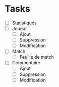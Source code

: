 # Tasks
 - [ ] Statistiques
 - [ ] Joueur
   - [ ] Ajout
   - [ ] Suppression
   - [ ] Modification
 - [ ] Match
   - [ ] Feuille de match
 - [ ] Commentaire
   - [ ] Ajout
   - [ ] Suppression
   - [ ] Modification

